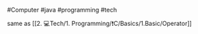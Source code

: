 #Computer #java  #programming #tech 

same as [[2. 💻Tech/1. Programming/❗C/Basics/1.Basic/Operator]]